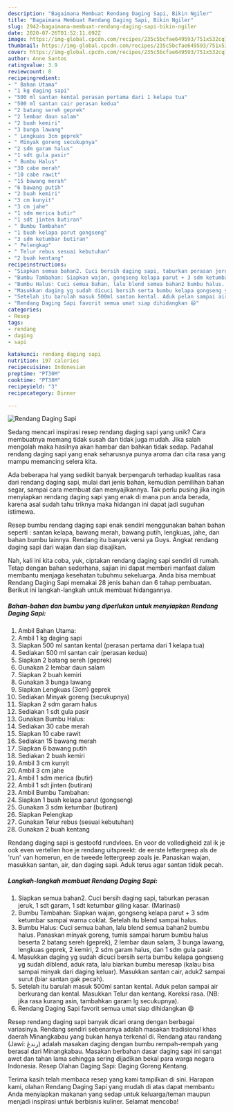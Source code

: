 ```yaml
---
description: "Bagaimana Membuat Rendang Daging Sapi, Bikin Ngiler"
title: "Bagaimana Membuat Rendang Daging Sapi, Bikin Ngiler"
slug: 2942-bagaimana-membuat-rendang-daging-sapi-bikin-ngiler
date: 2020-07-26T01:52:11.692Z
image: https://img-global.cpcdn.com/recipes/235c5bcfae649593/751x532cq70/rendang-daging-sapi-foto-resep-utama.jpg
thumbnail: https://img-global.cpcdn.com/recipes/235c5bcfae649593/751x532cq70/rendang-daging-sapi-foto-resep-utama.jpg
cover: https://img-global.cpcdn.com/recipes/235c5bcfae649593/751x532cq70/rendang-daging-sapi-foto-resep-utama.jpg
author: Anne Santos
ratingvalue: 3.9
reviewcount: 8
recipeingredient:
- " Bahan Utama"
- "1 kg daging sapi"
- "500 ml santan kental perasan pertama dari 1 kelapa tua"
- "500 ml santan cair perasan kedua"
- "2 batang sereh geprek"
- "2 lembar daun salam"
- "2 buah kemiri"
- "3 bunga lawang"
- " Lengkuas 3cm geprek"
- " Minyak goreng secukupnya"
- "2 sdm garam halus"
- "1 sdt gula pasir"
- " Bumbu Halus"
- "30 cabe merah"
- "10 cabe rawit"
- "15 bawang merah"
- "6 bawang putih"
- "2 buah kemiri"
- "3 cm kunyit"
- "3 cm jahe"
- "1 sdm merica butir"
- "1 sdt jinten butiran"
- " Bumbu Tambahan"
- "1 buah kelapa parut gongseng"
- "3 sdm ketumbar butiran"
- " Pelengkap"
- " Telur rebus sesuai kebutuhan"
- "2 buah kentang"
recipeinstructions:
- "Siapkan semua bahan2. Cuci bersih daging sapi, taburkan perasan jeruk, 1 sdt garam, 1 sdt ketumbar giling kasar. (Marinasi)"
- "Bumbu Tambahan: Siapkan wajan, gongseng kelapa parut + 3 sdm ketumbar sampai warna coklat. Setelah itu blend sampai halus."
- "Bumbu Halus: Cuci semua bahan, lalu blend semua bahan2 bumbu halus. Panaskan minyak goreng, tumis sampai harum bumbu halus beserta 2 batang sereh (geprek), 2 lembar daun salam, 3 bunga lawang, lengkuas geprek, 2 kemiri, 2 sdm garam halus, dan 1 sdm gula pasir."
- "Masukkan daging yg sudah dicuci bersih serta bumbu kelapa gongseng yg sudah diblend, aduk rata, lalu biarkan bumbu meresap (kalau bisa sampai minyak dari daging keluar). Masukkan santan cair, aduk2 sampai surut (biar santan gak pecah)."
- "Setelah itu barulah masuk 500ml santan kental. Aduk pelan sampai air berkurang dan kental. Masukkan Telur dan kentang. Koreksi rasa. (NB: jika rasa kurang asin, tambahkan garam lg secukupnya)."
- "Rendang Daging Sapi favorit semua umat siap dihidangkan 😄"
categories:
- Resep
tags:
- rendang
- daging
- sapi

katakunci: rendang daging sapi 
nutrition: 197 calories
recipecuisine: Indonesian
preptime: "PT30M"
cooktime: "PT38M"
recipeyield: "3"
recipecategory: Dinner

---
```



![Rendang Daging Sapi](https://img-global.cpcdn.com/recipes/235c5bcfae649593/751x532cq70/rendang-daging-sapi-foto-resep-utama.jpg)

Sedang mencari inspirasi resep rendang daging sapi yang unik? Cara membuatnya memang tidak susah dan tidak juga mudah. Jika salah mengolah maka hasilnya akan hambar dan bahkan tidak sedap. Padahal rendang daging sapi yang enak seharusnya punya aroma dan cita rasa yang mampu memancing selera kita.

Ada beberapa hal yang sedikit banyak berpengaruh terhadap kualitas rasa dari rendang daging sapi, mulai dari jenis bahan, kemudian pemilihan bahan segar, sampai cara membuat dan menyajikannya. Tak perlu pusing jika ingin menyiapkan rendang daging sapi yang enak di mana pun anda berada, karena asal sudah tahu triknya maka hidangan ini dapat jadi suguhan istimewa.

Resep bumbu rendang daging sapi enak sendiri menggunakan bahan bahan seperti : santan kelapa, bawang merah, bawang putih, lengkuas, jahe, dan bahan bumbu lainnya. Rendang itu banyak versi ya Guys. Angkat rendang daging sapi dari wajan dan siap disajikan.


Nah, kali ini kita coba, yuk, ciptakan rendang daging sapi sendiri di rumah. Tetap dengan bahan sederhana, sajian ini dapat memberi manfaat dalam membantu menjaga kesehatan tubuhmu sekeluarga. Anda bisa membuat Rendang Daging Sapi memakai 28 jenis bahan dan 6 tahap pembuatan. Berikut ini langkah-langkah untuk membuat hidangannya.

<!--inarticleads1-->

##### Bahan-bahan dan bumbu yang diperlukan untuk menyiapkan Rendang Daging Sapi:

1. Ambil  Bahan Utama:
1. Ambil 1 kg daging sapi
1. Siapkan 500 ml santan kental (perasan pertama dari 1 kelapa tua)
1. Sediakan 500 ml santan cair (perasan kedua)
1. Siapkan 2 batang sereh (geprek)
1. Gunakan 2 lembar daun salam
1. Siapkan 2 buah kemiri
1. Gunakan 3 bunga lawang
1. Siapkan  Lengkuas (3cm) geprek
1. Sediakan  Minyak goreng (secukupnya)
1. Siapkan 2 sdm garam halus
1. Sediakan 1 sdt gula pasir
1. Gunakan  Bumbu Halus:
1. Sediakan 30 cabe merah
1. Siapkan 10 cabe rawit
1. Sediakan 15 bawang merah
1. Siapkan 6 bawang putih
1. Sediakan 2 buah kemiri
1. Ambil 3 cm kunyit
1. Ambil 3 cm jahe
1. Ambil 1 sdm merica (butir)
1. Ambil 1 sdt jinten (butiran)
1. Ambil  Bumbu Tambahan:
1. Siapkan 1 buah kelapa parut (gongseng)
1. Gunakan 3 sdm ketumbar (butiran)
1. Siapkan  Pelengkap
1. Gunakan  Telur rebus (sesuai kebutuhan)
1. Gunakan 2 buah kentang


Rendang daging sapi is gestoofd rundvlees. En voor de volledigheid zal ik je ook even vertellen hoe je rendang uitspreekt: de eerste lettergreep als de &#39;run&#39; van homerun, en de tweede lettergreep zoals je. Panaskan wajan, masukkan santan, air, dan daging sapi. Aduk terus agar santan tidak pecah. 

<!--inarticleads2-->

##### Langkah-langkah membuat Rendang Daging Sapi:

1. Siapkan semua bahan2. Cuci bersih daging sapi, taburkan perasan jeruk, 1 sdt garam, 1 sdt ketumbar giling kasar. (Marinasi)
1. Bumbu Tambahan: Siapkan wajan, gongseng kelapa parut + 3 sdm ketumbar sampai warna coklat. Setelah itu blend sampai halus.
1. Bumbu Halus: Cuci semua bahan, lalu blend semua bahan2 bumbu halus. Panaskan minyak goreng, tumis sampai harum bumbu halus beserta 2 batang sereh (geprek), 2 lembar daun salam, 3 bunga lawang, lengkuas geprek, 2 kemiri, 2 sdm garam halus, dan 1 sdm gula pasir.
1. Masukkan daging yg sudah dicuci bersih serta bumbu kelapa gongseng yg sudah diblend, aduk rata, lalu biarkan bumbu meresap (kalau bisa sampai minyak dari daging keluar). Masukkan santan cair, aduk2 sampai surut (biar santan gak pecah).
1. Setelah itu barulah masuk 500ml santan kental. Aduk pelan sampai air berkurang dan kental. Masukkan Telur dan kentang. Koreksi rasa. (NB: jika rasa kurang asin, tambahkan garam lg secukupnya).
1. Rendang Daging Sapi favorit semua umat siap dihidangkan 😄


Resep rendang daging sapi banyak dicari orang dengan berbagai variasinya. Rendang sendiri sebenarnya adalah masakan tradisional khas daerah Minangkabau yang bukan hanya terkenal di. Rendang atau randang (Jawi: رندڠ) adalah masakan daging dengan bumbu rempah-rempah yang berasal dari Minangkabau. Masakan berbahan dasar daging sapi ini sangat awet dan tahan lama sehingga sering dijadikan bekal para warga negara Indonesia. Resep Olahan Daging Sapi: Daging Goreng Kentang. 

Terima kasih telah membaca resep yang kami tampilkan di sini. Harapan kami, olahan Rendang Daging Sapi yang mudah di atas dapat membantu Anda menyiapkan makanan yang sedap untuk keluarga/teman maupun menjadi inspirasi untuk berbisnis kuliner. Selamat mencoba!
